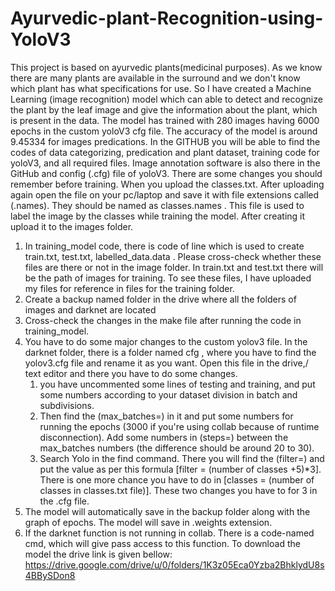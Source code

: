 # Ayurvedic-plant-Recognition-using-YoloV3
This project is based on ayurvedic plants(medicinal purposes). As we know there are many plants are available in the surround and we don't know which plant has what specifications for use. So I have created a Machine Learning (image recognition) model which can able to detect and recognize the plant by the leaf image and give the information about the plant, which is present in the data. The model has trained with 280 images having 6000 epochs in the custom yoloV3 cfg file. The accuracy of the model is around 9.45334 for images predications.
In the GITHUB you will be able to find the codes of data categorizing, predication and plant dataset, training code for yoloV3, and all required files. Image annotation software is also there in the GitHub and config (.cfg) file of yoloV3.
There are some changes you should remember before training.
When you upload the classes.txt. After uploading again open the file on your pc/laptop and save it with file extensions called (.names). They should be named as classes.names . This file is used to label the image by the classes while training the model. After creating it upload it to the images folder. 
1. In training_model code, there is code of line which is used to create train.txt, test.txt, labelled_data.data . Please cross-check whether these files are there or not in the image folder. In train.txt and test.txt there will be the path of images for training. To see these files, I have uploaded my files for reference in files for the training folder.
2. Create a backup named folder in the drive where all the folders of images and darknet are located 
3. Cross-check the changes in the make file after running the code in training_model.
4. You have to do some major changes to the custom yolov3 file. In the darknet folder, there is a folder named cfg , where you have to find the yolov3.cfg file and rename it as you want. Open this file in the drive,/ text editor and there you have to do some changes. 
   1. you have uncommented some lines of testing and training, and put some numbers according to your dataset division in batch and subdivisions. 
   2. Then find the (max_batches=) in it and put some numbers for running the epochs (3000 if you're using collab because of runtime disconnection). Add some numbers in (steps=) between the max_batches numbers (the difference should be around 20 to 30). 
   3. Search Yolo in the find command. There you will find the (filter=) and put the value as per this formula [filter = (number of classes +5)*3]. There is one more chance you have to do in  [classes = (number of classes in classes.txt file)]. These two changes you have to for 3 in the .cfg file.
6. The model will automatically save in the backup folder along with the graph of epochs. The model will save in .weights extension.
7. If the darknet function is not running in collab. There is a code-named cmd, which will give pass access to this function.
To download the model the drive link is given bellow:
https://drive.google.com/drive/u/0/folders/1K3z05Eca0Yzba2BhklydU8s4BBySDon8 
